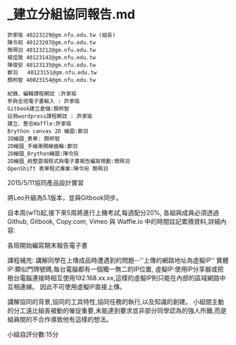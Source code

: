 # _建立分組協同報告.md
    許家瑜 40223229@gm.nfu.edu.tw (組長)
    陳令宛 40123207@gm.nfu.edu.tw
    簡珮羽 40123212@gm.nfu.edu.tw
    楊佳致 40123142@gm.nfu.edu.tw
    陳俊安 40123135@gm.nfu.edu.tw
    鄭羽   40123151@gm.nfu.edu.tw
    顏邦智 40023154@gm.nfu.edu.tw

    紀錄、編輯課程網誌 :許家瑜
    參與全班電子書輸入 : 許家瑜
    Gitbook建立倉儲:顏邦智
    註冊wordpress課程網誌 : 許家瑜
    建立、整合Waffle:許家瑜
    Brython canvas 2D 繪圖:鄭羽
    2D繪圖_表單: 顏邦智
    2D繪圖_手繪漸開線齒輪:鄭羽
    2D繪圖_Brython繪圖:陳令宛
    2D繪圖_統整雲端程式與電子書報告編寫規劃:簡珮羽
    OpenShift 表單程式專案:陳令宛 簡珮羽


2015/5/11協同產品設計實習

將Leo升級為5.1版本，並與Gitbook同步。

自本周(w11)起,接下來5周將進行上機考試,每週配分20%, 各組與成員必須透過 Github, Gitbook, Copy.com, Vimeo 與 Waffle.io 中的時間註記累積資料,詳細內容:

各班開始編寫期末報告電子書

課程補充:
講解同學在上傳成品時遭遇到的問題--''上傳的網路地址為虛擬IP''
實體IP:類似門牌號碼,每台電腦都有一個獨一無二的IP位置,
虛擬IP:使用IP分享器或把樹台電腦連接時相互使用192.168.xx.xx,這樣的虛擬IP則只能在內部的區域網路中互相連線。
因此不可使用虛擬IP直接上傳。

講解協同的背景,協同的工具特性,協同任務的執行,以及知識的創建。
小組間主動的分工遠比組長被動的催促重要,未能達到要求並非部分同學認為的強人所難,而是組員間的不合作導致他有這樣的想法。

小組自評分數:15分